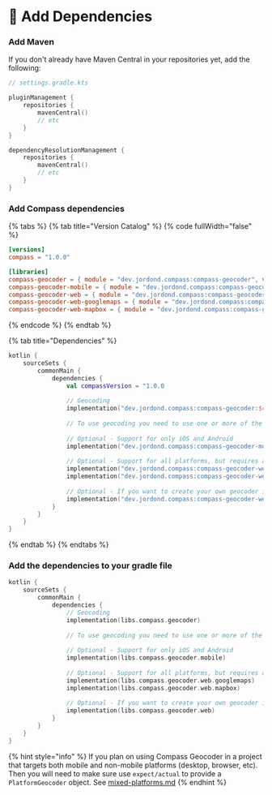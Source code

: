 # 📇 Add Dependencies

### Add Maven

If you don't already have Maven Central in your repositories yet, add the following:

```kts
// settings.gradle.kts

pluginManagement {
    repositories {
        mavenCentral()
        // etc
    }
}

dependencyResolutionManagement {
    repositories {
        mavenCentral()
        // etc
    }
}
```

### Add Compass dependencies

{% tabs %}
{% tab title="Version Catalog" %}
{% code fullWidth="false" %}
```toml
[versions]
compass = "1.0.0"

[libraries]
compass-geocoder = { module = "dev.jordond.compass:compass-geocoder", version.ref = "compass" }
compass-geocoder-mobile = { module = "dev.jordond.compass:compass-geocoder-mobile", version.ref = "compass" }
compass-geocoder-web = { module = "dev.jordond.compass:compass-geocoder-web", version.ref = "compass" }
compass-geocoder-web-googlemaps = { module = "dev.jordond.compass:compass-geocoder-googlemaps", version.ref = "compass" }
compass-geocoder-web-mapbox = { module = "dev.jordond.compass:compass-geocoder-mapbox", version.ref = "compass" }

```
{% endcode %}
{% endtab %}

{% tab title="Dependencies" %}
```kts
kotlin {
    sourceSets {
        commonMain {
            dependencies {
                val compassVersion = "1.0.0
                
                // Geocoding
                implementation("dev.jordond.compass:compass-geocoder:$compassVersion")
                
                // To use geocoding you need to use one or more of the following
                
                // Optional - Support for only iOS and Android
                implementation("dev.jordond.compass:compass-geocoder-mobile:$compassVersion")
                
                // Optional - Support for all platforms, but requires an API key from the service
                implementation("dev.jordond.compass:compass-geocoder-web-googlemaps:$compassVersion")
                implementation("dev.jordond.compass:compass-geocoder-web-mapbox:$compassVersion")
                
                // Optional - If you want to create your own geocoder implementation
                implementation("dev.jordond.compass:compass-geocoder-web:$compassVersion")
            }
        }
    }
}
```
{% endtab %}
{% endtabs %}

### Add the dependencies to your gradle file

```kts
kotlin {
    sourceSets {
        commonMain {
            dependencies {               
                // Geocoding
                implementation(libs.compass.geocoder)
                
                // To use geocoding you need to use one or more of the following
                
                // Optional - Support for only iOS and Android
                implementation(libs.compass.geocoder.mobile)
                
                // Optional - Support for all platforms, but requires an API key from the service
                implementation(libs.compass.geocoder.web.googlemaps)
                implementation(libs.compass.geocoder.web.mapbox)
                
                // Optional - If you want to create your own geocoder implementation
                implementation(libs.compass.geocoder.web)
            }
        }
    }
}
```

{% hint style="info" %}
If you plan on using Compass Geocoder in a project that targets both mobile and non-mobile platforms (desktop, browser, etc). Then you will need to make sure use `expect/actual` to provide a `PlatformGeocoder` object. See [mixed-platforms.md](../usage/mixed-platforms.md "mention")
{% endhint %}

